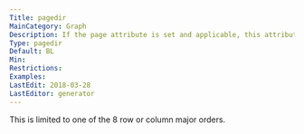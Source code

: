 ```yaml
---
Title: pagedir
MainCategory: Graph
Description: If the page attribute is set and applicable, this attribute specifies the order in which the pages are emitted.
Type: pagedir
Default: BL
Min: 
Restrictions: 
Examples: 
LastEdit: 2018-03-28
LastEditor: generator
---
```


This is limited to one of the 8 row or column major orders.
